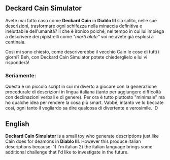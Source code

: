 ## Deckard Cain Simulator

Avete mai fatto caso come **Deckard Cain** in **Diablo III** sia solito, nelle sue descrizioni, trasformare ogni schifezza nella minaccia definitiva e ineluttabile dell'umanità? Il che è ironico poiché, nel tempo in cui lui impiega a descrivere dei pipistrelli come *"morti alate"* voi ne avete già esplosi a centinaia.

Così mi sono chiesto, come descriverebbe il vecchio Cain le cose di tutti i giorni? Beh, con Deckard Cain Simulator potete chiederglielo e lui vi risponderà!

### Seriamente:

Questa è un piccolo script in cui mi diverto a giocare con la generazione procedurale di descrizioni in lingua italiana (tanto per aggiungere difficoltà con declinazioni verbali e di genere). Per ora è tutto piuttosto "minimale" ma ho qualche idea per rendere la cosa più smart. Vabbé, intanto ve lo beccate così, ogni tanto il vegliardo sa dire qualcosa di divertente e verosimile. :D

## English

**Deckard Cain Simulator** is a small toy who generate descriptions just like Cain does for deamons in **Diablo III**. However this produce italian descriptions because: 1) I'm italian 2) the italian language brings some additional challenge that I'd like to investigate in the future. 
